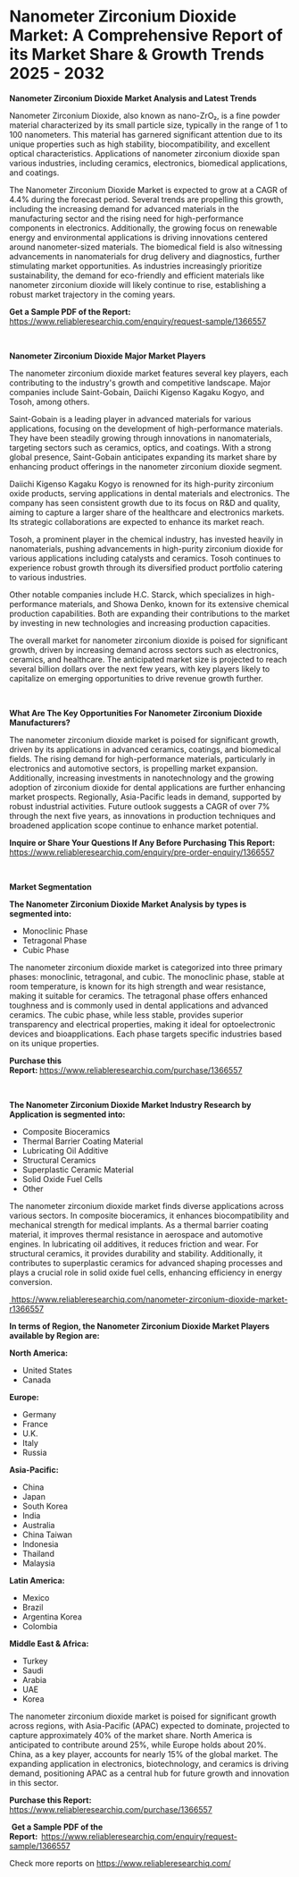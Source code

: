 <p><h1>Nanometer Zirconium Dioxide Market: A Comprehensive Report of its Market Share & Growth Trends 2025 - 2032</h1></p><p><strong>Nanometer Zirconium Dioxide Market Analysis and Latest Trends</strong></p>
<p><p>Nanometer Zirconium Dioxide, also known as nano-ZrO₂, is a fine powder material characterized by its small particle size, typically in the range of 1 to 100 nanometers. This material has garnered significant attention due to its unique properties such as high stability, biocompatibility, and excellent optical characteristics. Applications of nanometer zirconium dioxide span various industries, including ceramics, electronics, biomedical applications, and coatings.</p><p>The Nanometer Zirconium Dioxide Market is expected to grow at a CAGR of 4.4% during the forecast period. Several trends are propelling this growth, including the increasing demand for advanced materials in the manufacturing sector and the rising need for high-performance components in electronics. Additionally, the growing focus on renewable energy and environmental applications is driving innovations centered around nanometer-sized materials. The biomedical field is also witnessing advancements in nanomaterials for drug delivery and diagnostics, further stimulating market opportunities. As industries increasingly prioritize sustainability, the demand for eco-friendly and efficient materials like nanometer zirconium dioxide will likely continue to rise, establishing a robust market trajectory in the coming years.</p></p>
<p><strong>Get a Sample PDF of the Report:&nbsp;</strong> <a href="https://www.reliableresearchiq.com/enquiry/request-sample/1366557?utm_campaign=3252&utm_medium=2&utm_source=Github&utm_content=ia&utm_term=22032025&utm_id=nanometer-zirconium-dioxide">https://www.reliableresearchiq.com/enquiry/request-sample/1366557</a></p>
<p>&nbsp;</p>
<p><strong>Nanometer Zirconium Dioxide Major Market Players</strong></p>
<p><p>The nanometer zirconium dioxide market features several key players, each contributing to the industry's growth and competitive landscape. Major companies include Saint-Gobain, Daiichi Kigenso Kagaku Kogyo, and Tosoh, among others.</p><p>Saint-Gobain is a leading player in advanced materials for various applications, focusing on the development of high-performance materials. They have been steadily growing through innovations in nanomaterials, targeting sectors such as ceramics, optics, and coatings. With a strong global presence, Saint-Gobain anticipates expanding its market share by enhancing product offerings in the nanometer zirconium dioxide segment.</p><p>Daiichi Kigenso Kagaku Kogyo is renowned for its high-purity zirconium oxide products, serving applications in dental materials and electronics. The company has seen consistent growth due to its focus on R&D and quality, aiming to capture a larger share of the healthcare and electronics markets. Its strategic collaborations are expected to enhance its market reach.</p><p>Tosoh, a prominent player in the chemical industry, has invested heavily in nanomaterials, pushing advancements in high-purity zirconium dioxide for various applications including catalysts and ceramics. Tosoh continues to experience robust growth through its diversified product portfolio catering to various industries.</p><p>Other notable companies include H.C. Starck, which specializes in high-performance materials, and Showa Denko, known for its extensive chemical production capabilities. Both are expanding their contributions to the market by investing in new technologies and increasing production capacities.</p><p>The overall market for nanometer zirconium dioxide is poised for significant growth, driven by increasing demand across sectors such as electronics, ceramics, and healthcare. The anticipated market size is projected to reach several billion dollars over the next few years, with key players likely to capitalize on emerging opportunities to drive revenue growth further.</p></p>
<p>&nbsp;</p>
<p><strong>What Are The Key Opportunities For Nanometer Zirconium Dioxide Manufacturers?</strong></p>
<p><p>The nanometer zirconium dioxide market is poised for significant growth, driven by its applications in advanced ceramics, coatings, and biomedical fields. The rising demand for high-performance materials, particularly in electronics and automotive sectors, is propelling market expansion. Additionally, increasing investments in nanotechnology and the growing adoption of zirconium dioxide for dental applications are further enhancing market prospects. Regionally, Asia-Pacific leads in demand, supported by robust industrial activities. Future outlook suggests a CAGR of over 7% through the next five years, as innovations in production techniques and broadened application scope continue to enhance market potential.</p></p>
<p><strong>Inquire or Share Your Questions If Any Before Purchasing This Report:</strong> <a href="https://www.reliableresearchiq.com/enquiry/pre-order-enquiry/1366557?utm_campaign=3252&utm_medium=2&utm_source=Github&utm_content=ia&utm_term=22032025&utm_id=nanometer-zirconium-dioxide">https://www.reliableresearchiq.com/enquiry/pre-order-enquiry/1366557</a></p>
<p>&nbsp;</p>
<p><strong>Market Segmentation</strong></p>
<p><strong>The Nanometer Zirconium Dioxide Market Analysis by types is segmented into:</strong></p>
<p><ul><li>Monoclinic Phase</li><li>Tetragonal Phase</li><li>Cubic Phase</li></ul></p>
<p><p>The nanometer zirconium dioxide market is categorized into three primary phases: monoclinic, tetragonal, and cubic. The monoclinic phase, stable at room temperature, is known for its high strength and wear resistance, making it suitable for ceramics. The tetragonal phase offers enhanced toughness and is commonly used in dental applications and advanced ceramics. The cubic phase, while less stable, provides superior transparency and electrical properties, making it ideal for optoelectronic devices and bioapplications. Each phase targets specific industries based on its unique properties.</p></p>
<p><strong>Purchase this Report:&nbsp;</strong><a href="https://www.reliableresearchiq.com/purchase/1366557?utm_campaign=3252&utm_medium=2&utm_source=Github&utm_content=ia&utm_term=22032025&utm_id=nanometer-zirconium-dioxide">https://www.reliableresearchiq.com/purchase/1366557</a></p>
<p>&nbsp;</p>
<p><strong>The Nanometer Zirconium Dioxide Market Industry Research by Application is segmented into:</strong></p>
<p><ul><li>Composite Bioceramics</li><li>Thermal Barrier Coating Material</li><li>Lubricating Oil Additive</li><li>Structural Ceramics</li><li>Superplastic Ceramic Material</li><li>Solid Oxide Fuel Cells</li><li>Other</li></ul></p>
<p><p>The nanometer zirconium dioxide market finds diverse applications across various sectors. In composite bioceramics, it enhances biocompatibility and mechanical strength for medical implants. As a thermal barrier coating material, it improves thermal resistance in aerospace and automotive engines. In lubricating oil additives, it reduces friction and wear. For structural ceramics, it provides durability and stability. Additionally, it contributes to superplastic ceramics for advanced shaping processes and plays a crucial role in solid oxide fuel cells, enhancing efficiency in energy conversion.</p></p>
<p><a href="https://www.reliableresearchiq.com/nanometer-zirconium-dioxide-market-r1366557?utm_campaign=3252&utm_medium=2&utm_source=Github&utm_content=ia&utm_term=22032025&utm_id=nanometer-zirconium-dioxide">&nbsp;https://www.reliableresearchiq.com/nanometer-zirconium-dioxide-market-r1366557</a></p>
<p><strong>In terms of Region, the Nanometer Zirconium Dioxide Market Players available by Region are:</strong></p>
<p>
    <p> <strong> North America: </strong>
        <ul>
            <li>United States</li>
            <li>Canada</li>
        </ul>
        </p> 
    <p> <strong> Europe: </strong>
        <ul>
            <li>Germany</li>
            <li>France</li>
            <li>U.K.</li>
            <li>Italy</li>
            <li>Russia</li>
        </ul>
        </p> 
    <p> <strong> Asia-Pacific: </strong>
        <ul>
            <li>China</li>
            <li>Japan</li>
            <li>South Korea</li>
            <li>India</li>
            <li>Australia</li>
            <li>China Taiwan</li>
            <li>Indonesia</li>
            <li>Thailand</li>
            <li>Malaysia</li>
        </ul>
        </p> 
    <p> <strong> Latin America: </strong>
        <ul>
            <li>Mexico</li>
            <li>Brazil</li>
            <li>Argentina Korea</li>
            <li>Colombia</li>
        </ul>
        </p> 
    <p> <strong> Middle East & Africa: </strong>
        <ul>
            <li>Turkey</li>
            <li>Saudi</li>
            <li>Arabia</li>
            <li>UAE</li>
            <li>Korea</li>
        </ul>
    </p>
    </p>
<p><p>The nanometer zirconium dioxide market is poised for significant growth across regions, with Asia-Pacific (APAC) expected to dominate, projected to capture approximately 40% of the market share. North America is anticipated to contribute around 25%, while Europe holds about 20%. China, as a key player, accounts for nearly 15% of the global market. The expanding application in electronics, biotechnology, and ceramics is driving demand, positioning APAC as a central hub for future growth and innovation in this sector.</p></p>
<p><strong>Purchase this Report: </strong><a href="https://www.reliableresearchiq.com/purchase/1366557?utm_campaign=3252&utm_medium=2&utm_source=Github&utm_content=ia&utm_term=22032025&utm_id=nanometer-zirconium-dioxide">https://www.reliableresearchiq.com/purchase/1366557</a></p>
<p>&nbsp;<strong>Get a Sample PDF of the Report:&nbsp;&nbsp;</strong><a href="https://www.reliableresearchiq.com/enquiry/request-sample/1366557?utm_campaign=3252&utm_medium=2&utm_source=Github&utm_content=ia&utm_term=22032025&utm_id=nanometer-zirconium-dioxide">https://www.reliableresearchiq.com/enquiry/request-sample/1366557</a></p>
<p><strong></strong></p>
<p>Check more reports on <a href="https://www.reliableresearchiq.com/?utm_campaign=3252&utm_medium=2&utm_source=Github&utm_content=ia&utm_term=22032025&utm_id=nanometer-zirconium-dioxide">https://www.reliableresearchiq.com/</a></p>